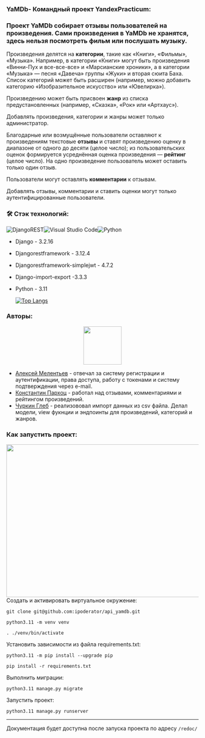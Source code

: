 
### YaMDb- Командный проект  YandexPracticum:


### Проект YaMDb собирает **отзывы** пользователей на **произведения**. Сами произведения в YaMDb не хранятся, здесь нельзя посмотреть фильм или послушать музыку.

Произведения делятся на **категории**, такие как «Книги», «Фильмы», «Музыка». Например, в категории «Книги» могут быть произведения «Винни-Пух и все-все-все» и «Марсианские хроники», а в категории «Музыка» — песня «Давеча» группы «Жуки» и вторая сюита Баха. Список категорий может быть расширен (например, можно добавить категорию «Изобразительное искусство» или «Ювелирка»).

Произведению может быть присвоен **жанр** из списка предустановленных (например, «Сказка», «Рок» или «Артхаус»).

Добавлять произведения, категории и жанры может только администратор.

Благодарные или возмущённые пользователи оставляют к произведениям текстовые **отзывы** и ставят произведению оценку в диапазоне от одного до десяти (целое число); из пользовательских оценок формируется усреднённая оценка произведения — **рейтинг** (целое число). На одно произведение пользователь может оставить только один отзыв.

Пользователи могут оставлять **комментарии** к отзывам.

Добавлять отзывы, комментарии и ставить оценки могут только аутентифицированные пользователи.

### :hammer_and_wrench:  Стэк технологий:
![DjangoREST](https://img.shields.io/badge/DJANGO-REST-ff1709?style=for-the-badge&logo=django&logoColor=white&color=ff1709&labelColor=gray)![Visual Studio Code](https://img.shields.io/badge/Visual%20Studio%20Code-0078d7.svg?style=for-the-badge&logo=visual-studio-code&logoColor=white)![Python](https://img.shields.io/badge/python-3670A0?style=for-the-badge&logo=python&logoColor=ffdd54)
- Django - 3.2.16 
- Djangorestframework - 3.12.4
-  Djangorestframework-simplejwt - 4.7.2
- Django-import-export -3.3.3
- Python - 3.11

	[![Top Langs](https://github-readme-stats.vercel.app/api/top-langs/?username=ipoderator&layout=compact&theme=vision-friendly-dark)](https://github.com/anuraghazra/github-readme-stats)

### Авторы:
<div id="header" align="center">  <img src="https://media.giphy.com/media/M9gbBd9nbDrOTu1Mqx/giphy.gif" width="100"/>  </div>

- [Алексей Мелентьев](https://github.com/alexeymelentev) - отвечал за систему регистрации и аутентификации, права доступа, работу с токенами и систему подтверждения через e-mail.
- [Константин Пархоц](https://github.com/parchoc) - работал над отзывами, комментариями и рейтингом произведений. 
- [Чуркин Глеб](https://github.com/ipoderator) - реализововал импорт данных из csv файла. Делал модели, view фукнции и эндпоинты для произведений, категорий и жанров.

### Как запустить проект:
<div align="center">  <img src="https://media.giphy.com/media/dWesBcTLavkZuG35MI/giphy.gif" width="700" height="400"/>  </div>
Cоздать и активировать виртуальное окружение:

```
git clone git@github.com:ipoderator/api_yamdb.git
```
```
python3.11 -m venv venv 
```
```
. ./venv/bin/activate
```
Установить зависимости из файла requirements.txt:
```
python3.11 -m pip install --upgrade pip
```
```
pip install -r requirements.txt
```
Выполнить миграции:
```
python3.11 manage.py migrate
```
Запустить проект:
```
python3.11 manage.py runserver
```
____
Документация будет доступна после запуска проекта по адресу ```/redoc/```
